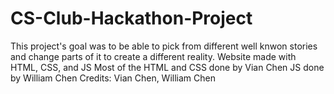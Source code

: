 # CS-Club-Hackathon-Project
This project's goal was to be able to pick from different well knwon stories and change parts of it to create a different reality.
Website made with HTML, CSS, and JS
Most of the HTML and CSS done by Vian Chen
JS done by William Chen
Credits: Vian Chen, William Chen
